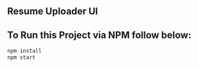 ## Resume Uploader UI
### 

## To Run this Project via NPM follow below:

```bash
npm install
npm start
```

